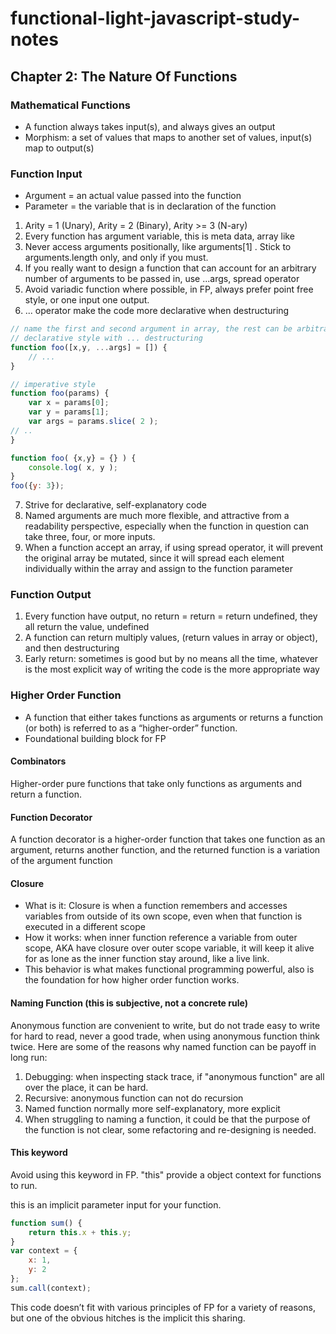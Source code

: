# functional-light-javascript-study-notes

## Chapter 2: The Nature Of Functions

### Mathematical Functions

* A function always takes input(s), and always gives an output
* Morphism: a set of values that maps to another set of values, input(s) map to output(s)

### Function Input
* Argument  = an actual value passed into the function
* Parameter = the variable that is in declaration of the function

1. Arity = 1 (Unary), Arity = 2 (Binary), Arity >= 3 (N-ary)
2. Every function has argument variable, this is meta data, array like
3. Never access arguments positionally, like arguments[1] . Stick to arguments.length only, and only if you must.
4. If you really want to design a function that can account for an arbitrary number of arguments to be passed in, use ...args, spread operator
5. Avoid variadic function where possible, in FP, always prefer point free style, or one input one output.
6. ... operator make the code more declarative when destructuring
~~~javascript
// name the first and second argument in array, the rest can be arbitrary
// declarative style with ... destructuring
function foo([x,y, ...args] = []) {
    // ...
}

// imperative style
function foo(params) {
    var x = params[0];
    var y = params[1];
    var args = params.slice( 2 );
// ..
}

function foo( {x,y} = {} ) {
    console.log( x, y );
}
foo({y: 3});
~~~
7. Strive for declarative, self-explanatory code
8. Named arguments are much more flexible, and attractive from a readability perspective, especially when the function in question can take three, four, or more inputs.
9. When a function accept an array, if using spread operator, it will prevent the original array be mutated, since it will spread each element individually within the array
and assign to the function parameter

### Function Output
1. Every function have output, no return = return = return undefined, they all return the value, undefined
2. A function can return multiply values, (return values in array or object), and then destructuring 
3. Early return: sometimes is good but by no means all the time, whatever is the most explicit way of writing the code is the more appropriate way

### Higher Order Function
* A function that either takes functions as arguments or returns a function (or both) is referred to as a “higher-order” function.
* Foundational building block for FP

#### Combinators
Higher-order pure functions that take only functions as arguments and return a function.

#### Function Decorator
A function decorator is a higher-order function that takes one function as an argument, returns another function, and the returned function is a variation of the argument function

#### Closure
* What is it: Closure is when a function remembers and accesses variables from outside of its own scope, even when that function is executed in a different scope
* How it works: when inner function reference a variable from outer scope, AKA have closure over outer scope variable, it will keep it alive for as lone as the inner function stay
around, like a live link.
* This behavior is what makes functional programming powerful, also is the foundation for how higher order function works.

#### Naming Function (this is subjective, not a concrete rule)
Anonymous function are convenient to write, but do not trade easy to write for hard to read, never a good trade, when using anonymous function
think twice. Here are some of the reasons why named function can be payoff in long run:
1. Debugging: when inspecting stack trace, if "anonymous function" are all over the place, it can be hard.
2. Recursive: anonymous function can not do recursion
3. Named function normally more self-explanatory, more explicit
4. When struggling to naming a function, it could be that the purpose of the function is not clear, some refactoring and re-designing is needed. 

#### This keyword
Avoid using this keyword in FP. "this" provide a object context for functions to run.

this is an implicit parameter input for your function.
~~~javascript
function sum() {
    return this.x + this.y;
}
var context = {
    x: 1,
    y: 2
};
sum.call(context);
~~~

This code doesn’t fit with various principles of FP for a variety of reasons, but one
of the obvious hitches is the implicit this sharing.